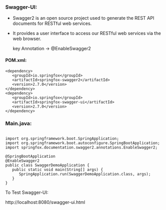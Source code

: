 

### Swagger-UI:

* Swagger2 is an open source project used to generate the REST API documents for RESTful web services. 

* It provides a user interface to access our RESTful web services via the web browser.

  key Annotation -> @EnableSwagger2

#### POM.xml:

```
<dependency>
   <groupId>io.springfox</groupId>
   <artifactId>springfox-swagger2</artifactId>
   <version>2.7.0</version>
</dependency>
<dependency>
   <groupId>io.springfox</groupId>
   <artifactId>springfox-swagger-ui</artifactId>
   <version>2.7.0</version>
</dependency>

```


### Main.java:

```

import org.springframework.boot.SpringApplication;
import org.springframework.boot.autoconfigure.SpringBootApplication;
import springfox.documentation.swagger2.annotations.EnableSwagger2;

@SpringBootApplication
@EnableSwagger2
public class SwaggerDemoApplication {
   public static void main(String[] args) {
      SpringApplication.run(SwaggerDemoApplication.class, args);
   }
}

```

To Test Swagger-UI:

http://localhost:8080/swagger-ui.html



